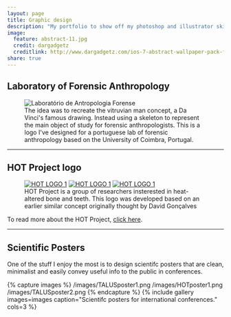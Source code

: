 ```yaml
---
layout: page
title: Graphic design
description: "My portfolio to show off my photoshop and illustrator skills."
image:
  feature: abstract-11.jpg
  credit: dargadgetz
  creditlink: http://www.dargadgetz.com/ios-7-abstract-wallpaper-pack-for-iphone-5-and-ipod-touch-retina/
share: true
---
```


## Laboratory of Forensic Anthropology

<figure>
  <img src="http://jcoelho.com/images/lafLogo1.png" alt="Laboratório de Antropologia Forense">
  <figcaption>The idea was to recreate the vitruvian man concept, a Da Vinci's famous drawing. Instead using a skeleton to represent the main object of study for forensic anthropologists. This is a logo I've designed for a portuguese lab of forensic anthropology based on the University of Coimbra, Portugal.</figcaption>
</figure>

---

## HOT Project logo


<figure>
  <a href = "http://hotresearch.wix.com/main" target = "_blank"><img src="http://jcoelho.com/images/HOT-Logo-withBlackOutlines.png" alt="HOT LOGO 1"></a>  <a href = "http://hotresearch.wix.com/main" target = "_blank"><img src="http://jcoelho.com/images/HOT-Logo.png" alt="HOT LOGO 1"></a>  <a href = "http://hotresearch.wix.com/main" target = "_blank"><img src="http://jcoelho.com/images/HOT-Logo-minimalist.png" alt="HOT LOGO 1"></a>


  <figcaption>HOT Project is a group of researchers insterested in heat-altered bone and teeth. This logo was developed based on an earlier similar concept originally thought by David Gonçalves</figcaption>
</figure>

To read more about the HOT Project, <a href = "http://hotresearch.wix.com/main" target = "_blank">click here</a>.

---

## Scientific Posters

One of the stuff I enjoy the most is to design scientifc posters that are clean, minimalist and easily convey useful info to the public in conferences.

{% capture images %}
  /images/TALUSposter1.png
  /images/HOTposter1.png
  /images/TALUSposter2.png
{% endcapture %}
{% include gallery images=images caption="Scientifc posters for international conferences." cols=3 %}
